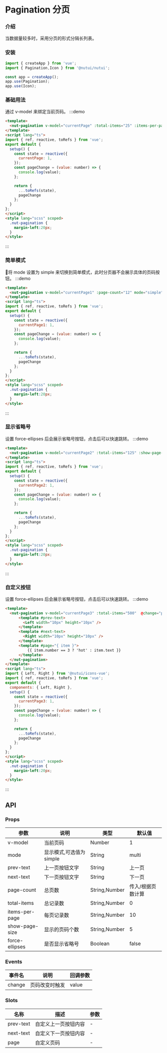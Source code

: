 #  Pagination 分页

### 介绍
    
当数据量较多时，采用分页的形式分隔长列表。
    
### 安装
```javascript
import { createApp } from 'vue';
import { Pagination,Icon } from '@nutui/nutui';

const app = createApp();
app.use(Pagination);
app.use(Icon);
```    
    
### 基础用法
通过 v-model 来绑定当前页码。
:::demo
```html
<template>
  <nut-pagination v-model="currentPage" :total-items="25" :items-per-page="5" @change="pageChange" />
</template>
<script lang="ts">
import { ref, reactive, toRefs } from 'vue';
export default {
  setup() {
    const state = reactive({
      currentPage: 1,
    });
    const pageChange = (value: number) => {
      console.log(value);
    };

    return {
      ...toRefs(state),
      pageChange
    };
  }
};
</script>
<style lang="scss" scoped>
  .nut-pagination {
    margin-left:20px;
  }
</style>
```  
:::
### 简单模式
将 mode 设置为 simple 来切换到简单模式，此时分页器不会展示具体的页码按钮。
:::demo
```html
<template>
  <nut-pagination v-model="currentPage1" :page-count="12" mode="simple" @change="pageChange" />
</template>
<script lang="ts">
import { ref, reactive, toRefs } from 'vue';
export default {
  setup() {
    const state = reactive({
      currentPage1: 1,
    });
    const pageChange = (value: number) => {
      console.log(value);
    };

    return {
      ...toRefs(state),
      pageChange
    };
  }
};
</script>
<style lang="scss" scoped>
  .nut-pagination {
    margin-left:20px;
  }
</style>
```
:::
### 显示省略号
设置 force-ellipses 后会展示省略号按钮，点击后可以快速跳转。
:::demo
```html
<template>
  <nut-pagination v-model="currentPage2" :total-items="125" :show-page-size="3"  @change="pageChange"  force-ellipses/>
</template>
<script lang="ts">
import { ref, reactive, toRefs } from 'vue';
export default {
  setup() {
    const state = reactive({
      currentPage2: 1,
    });
    const pageChange = (value: number) => {
      console.log(value);
    };

    return {
      ...toRefs(state),
      pageChange
    };
  }
};
</script>
<style lang="scss" scoped>
  .nut-pagination {
    margin-left:20px;
  }
</style>
```
:::
### 自定义按钮
设置 force-ellipses 后会展示省略号按钮，点击后可以快速跳转。
:::demo
```html
<template>
  <nut-pagination v-model="currentPage3" :total-items="500"  @change="pageChange"  :show-page-size="5">
      <template #prev-text>
        <Left width="10px" height="10px" />
      </template>
      <template #next-text>
        <Right width="10px" height="10px" />
      </template>
      <template #page="{ item }">
          {{ item.number == 3 ? 'hot' : item.text }}
      </template>
  </nut-pagination>
</template>
<script lang="ts">
import { Left, Right } from '@nutui/icons-vue';
import { ref, reactive, toRefs } from 'vue';
export default {
  components: { Left, Right },
  setup() {
    const state = reactive({
      currentPage3: 1,
    });
    const pageChange = (value: number) => {
      console.log(value);
    };

    return {
      ...toRefs(state),
      pageChange
    };
  }
};
</script>
<style lang="scss" scoped>
  .nut-pagination {
    margin-left:20px;
  }
</style>
``` 
:::

    
## API
    
### Props
    
| 参数           | 说明                     | 类型          | 默认值            |
|----------------|--------------------------|---------------|-------------------|
| v-model        | 当前页码                 | Number        | 1                 |
| mode           | 显示模式,可选值为 simple | String        | multi             |
| prev-text      | 上一页按钮文字           | String        | 上一页            |
| next-text      | 下一页按钮文字           | String        | 下一页            |
| page-count     | 总页数                   | String,Number | 传入/根据页数计算 |
| total-items    | 总记录数                 | String,Number | 0                 |
| items-per-page | 每页记录数               | String,Number | 10                |
| show-page-size | 显示的页码个数           | String,Number | 5                 |
| force-ellipses | 是否显示省略号           | Boolean       | false             |
    
### Events
    
| 事件名 | 说明           | 回调参数 |
|--------|----------------|----------|
| change | 页码改变时触发 | value    |

### Slots
    
| 名称      | 描述                 | 参数 |
|-----------|----------------------|------|
| prev-text | 自定义上一页按钮内容 | -    |
| next-text | 自定义下一页按钮内容 | -    |
| page      | 自定义页码           | -    |